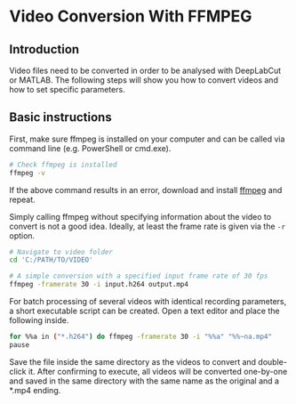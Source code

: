 # Video Conversion With FFMPEG

## Introduction
Video files need to be converted in order to be analysed with DeepLabCut or MATLAB. The following steps will show you how to convert videos and how to set specific parameters.

## Basic instructions
First, make sure ffmpeg is installed on your computer and can be called via command line (e.g. PowerShell or cmd.exe).

```bash
# Check ffmpeg is installed
ffmpeg -v
```

If the above command results in an error, download and install [ffmpeg](https://www.ffmpeg.org/) and repeat.

Simply calling ffmpeg without specifying information about the video to convert is not a good idea. Ideally, at least the frame rate is given via the `-r` option.

```bash
# Navigate to video folder
cd 'C:/PATH/TO/VIDEO'

# A simple conversion with a specified input frame rate of 30 fps
ffmpeg -framerate 30 -i input.h264 output.mp4
```

For batch processing of several videos with identical recording parameters, a short executable script can be created. Open a text editor and place the following inside.

```bash
for %%a in ("*.h264") do ffmpeg -framerate 30 -i "%%a" "%%~na.mp4"
pause
```

Save the file inside the same directory as the videos to convert and double-click it. After confirming to execute, all videos will be converted one-by-one and saved in the same directory with the same name as the original and a *.mp4 ending.
